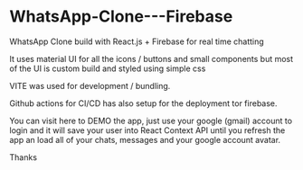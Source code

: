 # WhatsApp-Clone---Firebase
WhatsApp Clone build with React.js + Firebase for real time chatting

It uses material UI for all the icons / buttons and small components but most of the UI is custom build and styled using simple css

VITE was used for development / bundling.

Github actions for CI/CD has also setup for the deployment tor firebase.

You can visit here to DEMO the app, just use your google (gmail) account to login and it will save your user into React Context API until you refresh the app an load all of your chats, messages and your google account avatar.

Thanks